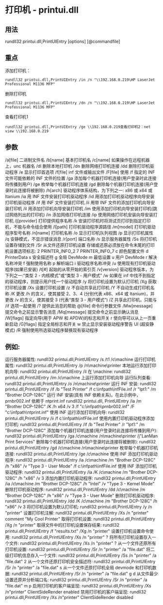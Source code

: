 # 打印机 - printui.dll
## 用法
rundll32 printui.dll,PrintUIEntry \[options] \[@commandfile]
## 重点

添加打印机：

```
rundll32 printui.dll,PrintUIEntry /in /n "\\192.168.0.219\HP LaserJet Professional M1136 MFP"
```

删除打印机

```
rundll32 printui.dll,PrintUIEntry /dn /n "\\192.168.0.219\HP LaserJet Professional M1136 MFP"
```

查看打印机1

```
rundll32 printui.dll,PrintUIEntry /ge \\192.168.0.219查看打印机2：net view \\192.168.0.219
```



## 参数
   /a\[file] 二进制文件名
   /b\[name] 基本打印机名
   /c\[name] 如果操作在远程机器上，unc 机器名
   /dl 删除本地打印机
   /dn 删除网络打印机连接
   /dd 删除打印机驱动程序
   /e 显示打印首选项
   /f\[file] inf 文件或输出文件
   /F\[file] 使用 /f 指定的 INF 文件可能依赖的 INF 文件的位置
   /ga 添加每个机器打印机连接(用户登录时此连接将传播到用户)
   /ge 枚举每个机器打印机连接
   /gd 删除每个机器打印机连接(用户登录时此连接将被删除)
   /h\[arch] 驱动程序体系结构，为下列之一: x86 或 x64 或 Itanium 
   /ia 用 INF 文件安装打印机驱动程序
   /id 用添加打印机驱动程序向导安装打印机驱动程序
   /if 用 INF 文件安装打印机
   /ii 用带 INF 文件的添加打印机向导安装打印机
   /il 用添加打印机向导安装打印机
   /im 使用添加打印机向导安装打印机(跳过网络列出的打印机)
   /in 添加网络打印机连接
   /ip 使用网络打印机安装向导安装打印机
   /j\[provider] 打印提供程序名称
   /k 安装打印机时将测试页打印到指定打印机，不能与命令组合使用
   /l\[path] 打印机驱动程序源路径
   /m\[model] 打印机驱动程序型号名称
   /n\[name] 打印机名称
   /o 显示打印机队列视图
   /p 显示打印机属性
   /q 安静模式，不显示错误消息
   /r\[port] 端口名称
   /s 显示服务器属性
   /Ss 将打印机设置存储到文件
   /Sr 从文件还原打印机设置
   存储或还原必须放在命令末尾的打印机设置选项标志:
2	PRINTER_INFO_2
7	PRINTER_INFO_7
c	颜色配置文件
d	PrinterData
s	安全描述符
g	全局 DevMode
m	最低设置
u	用户 DevMode
r	解决名称冲突
f	强制使用名称
p	解析端口
i	驱动程序名称冲突
   /u 使用现有打印机驱动程序(如果已安装)
   /t\[#] 起始的从零开始的索引页
   /v\[version] 驱动程序版本，为下列之一:“类型 2 - 内核模式”或“类型 3 - 用户模式”
   /w 如果在 inf 中找不到指定的驱动程序，则提示用户找一个驱动程序
   /y 将打印机设置为默认打印机
   /Xg 获取打印机设置
   /Xs 设置打印机设置
   /z 不自动共享此打印机
   /Y 不自动生成打印机名称
   /K 更改 /h 的含义，使其接受 2、3、4 (分别代表 x86、x64 或 Itanium)，并更改 /v 的含义，使其接受 3 (代表“类型 3 - 用户模式”)
   /Z 共享此打印机，只能与 /if 选项一起使用
   /? 提供此消息的帮助
   @\[file] 命令行参数文件
   /Mw\[message] 提交命令之前显示警告消息
   /Mq\[message] 提交命令之前显示确认消息
   /W\[flags] 指定向导(用于 APW 和 APDW)的标志和开关
r	使向导可以从上一页重新启动
   /G\[flags] 指定全局标志和开关
w	禁止显示安装驱动程序警告 UI (超安静模式)
   /R 强制使用所选驱动程序替换现有驱动程序

## 例如:
   运行服务器属性: 
rundll32 printui.dll,PrintUIEntry /s /t1 /c\\machine
   运行打印机属性: 
rundll32 printui.dll,PrintUIEntry /p /n\\machine\printer
   本地运行添加打印机向导: 
rundll32 printui.dll,PrintUIEntry /il 
   在 \\machine: 
rundll32 printui.dll,PrintUIEntry /im /c\\machine 上运行添加打印机向导
   运行队列查看: 
rundll32 printui.dll,PrintUIEntry /o /n\\machine\printer
   运行 INF 安装: 
rundll32 printui.dll,PrintUIEntry /if /b "Test Printer" /f c:\infpath\infFile.inf /r "lpt1:" /m "Brother DCP-128C"
   运行 INF 安装(具有 INF 依赖关系)。在此示例中，prnbr002.inf 依赖于 ntprint.inf
rundll32 printui.dll, PrintUIEntry /ia /m "Brother DCP-128C" /K /h x64 /v 3 /f "c:\infpath\prnbr002.inf" /F "c:\infpath\ntprint.inf"
   使用 INF 运行添加打印机向导: 
rundll32 printui.dll,PrintUIEntry /ii /f c:\infpath\infFile.inf
   使用内置打印机驱动程序添加打印机: 
rundll32 printui.dll,PrintUIEntry /if /b "Test Printer" /r "lpt1:" /m "Brother DCP-128C"
   添加每个机器打印机连接(用户登录时此连接将传播到用户): 
rundll32 printui.dll,PrintUIEntry /ga /c\\machine /n\\machine\printer /j"LanMan Print Services"
   删除每个机器打印机连接(用户登录时此连接将被删除): 
rundll32 printui.dll,PrintUIEntry /gd /c\\machine /n\\machine\printer
   枚举每个机器打印机连接: 
rundll32 printui.dll,PrintUIEntry /ge /c\\machine
   使用 INF 添加打印机驱动程序: 
rundll32 printui.dll,PrintUIEntry /ia /c\\machine /m "Brother DCP-128C" /h "x86" /v "Type 3 - User Mode" /f c:\infpath\infFile.inf
   使用 INF 添加打印机驱动程序: 
rundll32 printui.dll,PrintUIEntry /ia /K /c\\machine /m "Brother DCP-128C" /h "x86" /v 3
   添加内置打印机驱动程序: 
rundll32 printui.dll,PrintUIEntry /ia /c\\machine /m "Brother DCP-128C" /h "Intel" /v "Type 3 - Kernel Mode"
   删除打印机驱动程序: 
rundll32 printui.dll,PrintUIEntry /dd /c\\machine /m "Brother DCP-128C" /h "x86" /v "Type 3 - User Mode"
   删除打印机驱动程序: 
rundll32 printui.dll,PrintUIEntry /dd /K /c\\machine /m "Brother DCP-128C" /h "x86" /v 3
   将打印机设置为默认打印机: 
rundll32 printui.dll,PrintUIEntry /y /n "printer"
   设置打印机注解: 
rundll32 printui.dll,PrintUIEntry /Xs /n  "printer" comment "My Cool Printer"
   取得打印机设置: 
rundll32 printui.dll,PrintUIEntry /Xg /n "printer"
   取得文件中的打印机设置保存结果: 
rundll32 printui.dll,PrintUIEntry /f "results.txt" /Xg /n "printer"
   设置打印机设置命令使用:
rundll32 printui.dll,PrintUIEntry /Xs /n "printer" ?
   将所有打印机设置存入一个文件: 
rundll32 printui.dll,PrintUIEntry /Xs /n "printer" ?
   从一个文件还原所有打印机设置: 
rundll32 printui.dll,PrintUIEntry /Sr /n "printer" /a "file.dat"
   将二级打印机信息存入一个文件: 
rundll32 printui.dll,PrintUIEntry /Ss /n "printer" /a "file.dat" 2
   从一个文件还原打印机安全描述符: 
rundll32 printui.dll,PrintUIEntry /Sr /n "printer" /a "file.dat" s
   从一个文件还原打印机全局 devmode 和打印机数据: 
rundll32 printui.dll,PrintUIEntry /Sr /n "printer" /a "file.dat" g d
   从文件最少设置还原并分析端口名: 
rundll32 printui.dll,PrintUIEntry /Sr /n "printer" /a "file.dat" m p
   启用打印机的客户端呈现: 
rundll32 printui.dll,PrintUIEntry /Xs /n"printer" ClientSideRender enabled
   禁用打印机的客户端呈现: 
rundll32 printui.dll,PrintUIEntry /Xs /n"printer" ClientSideRender disabled
